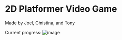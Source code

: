 # 2D Platformer Video Game
Made by Joel, Christina, and Tony

Current progress: 
![image](https://user-images.githubusercontent.com/109251338/221480836-810140ca-c445-4c3a-a951-aecd166f74d3.png)
